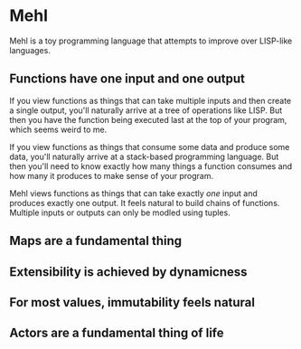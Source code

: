 # Mehl

Mehl is a toy programming language that attempts to improve over LISP-like languages.

## Functions have one input and one output

If you view functions as things that can take multiple inputs and then create a single output, you'll naturally arrive at a tree of operations like LISP.
But then you have the function being executed last at the top of your program, which seems weird to me.

If you view functions as things that consume some data and produce some data, you'll naturally arrive at a stack-based programming language.
But then you'll need to know exactly how many things a function consumes and how many it produces to make sense of your program.

Mehl views functions as things that can take exactly *one* input and produces exactly one output.
It feels natural to build chains of functions.
Multiple inputs or outputs can only be modled using tuples.

## Maps are a fundamental thing

## Extensibility is achieved by dynamicness

## For most values, immutability feels natural

## Actors are a fundamental thing of life
